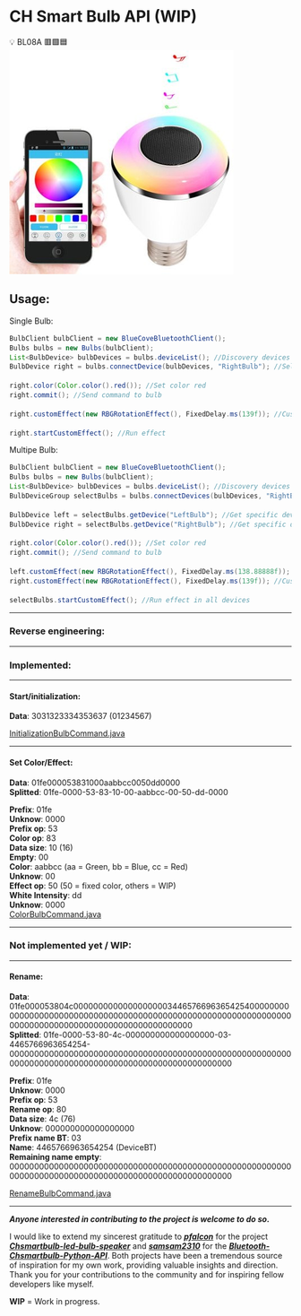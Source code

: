 #  CH Smart Bulb API (WIP) 

:bulb: BL08A :red_square::green_square::blue_square:  
![Chsmartbulb.jpg](Chsmartbulb.jpg)

## Usage:

Single Bulb:
```java
BulbClient bulbClient = new BlueCoveBluetoothClient();
Bulbs bulbs = new Bulbs(bulbClient);
List<BulbDevice> bulbDevices = bulbs.deviceList(); //Discovery devices
BulbDevice right = bulbs.connectDevice(bulbDevices, "RightBulb"); //Select and connect single device

right.color(Color.color().red()); //Set color red
right.commit(); //Send command to bulb

right.customEffect(new RBGRotationEffect(), FixedDelay.ms(139f)); //Custom effect

right.startCustomEffect(); //Run effect
```

Multipe Bulb:
```java
BulbClient bulbClient = new BlueCoveBluetoothClient();
Bulbs bulbs = new Bulbs(bulbClient);
List<BulbDevice> bulbDevices = bulbs.deviceList(); //Discovery devices
BulbDeviceGroup selectBulbs = bulbs.connectDevices(bulbDevices, "RightBulb", "LeftBulb"); //Select and connect group of devices

BulbDevice left = selectBulbs.getDevice("LeftBulb"); //Get specific device
BulbDevice right = selectBulbs.getDevice("RightBulb"); //Get specific device

right.color(Color.color().red()); //Set color red
right.commit(); //Send command to bulb

left.customEffect(new RBGRotationEffect(), FixedDelay.ms(138.88888f)); //Custom effect
right.customEffect(new RBGRotationEffect(), FixedDelay.ms(139f)); //Custom effect

selectBulbs.startCustomEffect(); //Run effect in all devices
```

---

### Reverse engineering:

---

### Implemented:

---

#### Start/initialization:

**Data**: 3031323334353637 (01234567)

[InitializationBulbCommand.java](src%2Fmain%2Fjava%2Fbr%2Fcom%2Frafaelbiasi%2Fchsmartbulbled%2Fcommand%2FInitializationBulbCommand.java)

---

#### Set Color/Effect:

**Data**: 01fe000053831000aabbcc0050dd0000  
**Splitted**: 01fe-0000-53-83-10-00-aabbcc-00-50-dd-0000  

**Prefix**: 01fe  
**Unknow**: 0000  
**Prefix op**: 53  
**Color op**: 83  
**Data size**: 10 (16)  
**Empty**: 00  
**Color**: aabbcc (aa = Green, bb = Blue, cc = Red)  
**Unknow**: 00  
**Effect op**: 50 (50 = fixed color, others = WIP)  
**White Intensity**: dd  
**Unknow**: 0000  
[ColorBulbCommand.java](src%2Fmain%2Fjava%2Fbr%2Fcom%2Frafaelbiasi%2Fchsmartbulbled%2Fcommand%2FColorBulbCommand.java)

---

### Not implemented yet / WIP:

---

#### Rename:

**Data**: 01fe000053804c000000000000000000034465766963654254000000000000000000000000000000000000000000000000000000000000000000000000000000000000000000000000000000  
**Splitted**: 01fe-0000-53-80-4c-000000000000000000-03-4465766963654254-000000000000000000000000000000000000000000000000000000000000000000000000000000000000000000000000000000  

**Prefix**: 01fe  
**Unknow**: 0000  
**Prefix op**: 53  
**Rename op**: 80  
**Data size**: 4c (76)  
**Unknow**: 000000000000000000  
**Prefix name BT**: 03  
**Name**: 4465766963654254 (DeviceBT)  
**Remaining name empty**: 000000000000000000000000000000000000000000000000000000000000000000000000000000000000000000000000000000  

[RenameBulbCommand.java](src%2Fmain%2Fjava%2Fbr%2Fcom%2Frafaelbiasi%2Fchsmartbulbled%2Fcommand%2FRenameBulbCommand.java)

---

_**Anyone interested in contributing to the project is welcome to do so.**_

I would like to extend my sincerest gratitude to [**_pfalcon_**](https://github.com/pfalcon) for the project [**_Chsmartbulb-led-bulb-speaker_**](https://github.com/pfalcon/Chsmartbulb-led-bulb-speaker) and [**_samsam2310_**](https://github.com/samsam2310) for the [**_Bluetooth-Chsmartbulb-Python-API_**](https://github.com/samsam2310/Bluetooth-Chsmartbulb-Python-API). Both projects have been a tremendous source of inspiration for my own work, providing valuable insights and direction. Thank you for your contributions to the community and for inspiring fellow developers like myself.

**WIP** = Work in progress.
